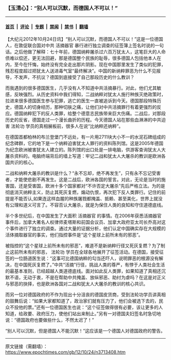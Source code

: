 ### 【玉清心】：“别人可以沉默，而德国人不可以！”

---

#### [首页](../../../..?n3713408) &nbsp;|&nbsp; [评论](../../../../../epoch-comment?n3713408) &nbsp;|&nbsp; [专题](../../../../../epoch-special?n3713408) &nbsp;|&nbsp; [禁闻](../../../../../epoch-news?n3713408) &nbsp;|&nbsp; [禁书](../../../../../books?n3713408) &nbsp;|&nbsp; [翻墙](https://github.com/gfw-breaker/nogfw/blob/master/README.md?n3713408)


<div class="post_content" id="artbody" itemprop="articleBody">
 <!-- article content begin -->
 <p>
  【大纪元2012年10月24日讯】“别人可以沉默，而德国人不可以！”这是一位德国人，在敦促联合国对中共
  <ok href="https://www.epochtimes.com/gb/tag/%E6%B4%BB%E6%91%98%E5%99%A8%E5%AE%98.html">
   活摘器官
  </ok>
  暴行进行独立调查的征签簿上签名时说的一句话。之后他做了解释：七十年前，德国纳粹屠杀过六百万犹太人，这笔巨大的人命债难以偿还，更无法回避，那是德国整个民族的耻辱，很多德国人包括他本人在内，至今在忏悔，始终没有完全走出那片阴影。现在中国那里发生了类似的犯罪，残忍程度超过把犹太人送进毒气室“最终解决”。中国的新纳粹罪恶为什么不见报导，不发声，不抗议？德国到底接受了自己那段历史的什么教训？
 </p>
 <p>
  而我遇到的很多德国医生，几乎没有人不知道中共活摘暴行。对此，他们尤其敏感，反映强烈。从历史资料中我们得知，二战纳粹对犹太人施行种族灭绝政策时，拉进来很多德国医生参与犯罪，逃亡的医生一直被追诉到今天。德国那段特殊历史，德国人的切身经历，那种切肤之痛，让他们对中共活摘罪行有着更强烈的反应。德国纳粹犯下的反人类罪，给整个德意志民族带来巨大伤痛。二战后，对那段历史的反省，德国走过一个漫长曲折的历程。今天德国人站在那些血淋淋的中共迫害
  <ok href="https://www.epochtimes.com/gb/tag/%E6%B3%95%E8%BD%AE%E5%8A%9F.html">
   法轮功
  </ok>
  学员的真相展板前，很多人在说“比纳粹还纳粹”。
 </p>
 <p>
  在德国首都柏林的布兰登堡门不远处，有一片用2711块大小不一的水泥石碑组成的纪念碑群，它的地下是一个纳粹迫害犹太人罪行的资料陈列馆。这是2005年德国为纪念欧洲被害犹太人建立的。陈列馆的出口处是一排电脑，供游客查询犹太人大屠杀资料的。电脑终端背后的墙上写道：牢记二战和犹太人大屠杀的教训是欧洲各国共识的核心。
 </p>
 <p>
  二战和纳粹大屠杀的教训是什么？“永不忘却，绝不再发生”，只有永不忘记受害者，才能使悲剧不再发生。这是二战后，欧洲各国的誓言。对此，无论是当时的施害国，还是受害国，欧洲十多个国家都对“不许否定大屠杀”先后严格立法。为的是彻底消灭纳粹主义，防止其死灰复燃，煽动仇恨，再次犯下反人类罪行。记住的前提是不能否认,如果连这样血腥的种族屠戮都掩盖、抵赖、甚至美化，世界上就没有公理和道义可言了。不容否认大屠杀，就是为保住人类的良知和守住道德底线。
 </p>
 <p>
  半个多世纪后，在中国发生了大面积
  <ok href="https://www.epochtimes.com/gb/tag/%E6%B4%BB%E6%91%98%E5%99%A8%E5%AE%98.html">
   活摘器官
  </ok>
  的事情。在2006年获悉活摘器官事件后，加拿大著名人权律师麦塔斯和前国会议员、加拿大政府亚太司长乔高对这个事件进行了独立的调查。通过大量的证据分析，他们认定中国确实存在大规模的活体摘取器官的事实，他们指控事件是“这个星球上前所未有的邪恶”。
 </p>
 <p>
  被指控的“这个星球上前所未有的邪恶”，难道不是新纳粹行径又死灰复燃？为了制止这前所未有的邪恶，
  <ok href="https://www.epochtimes.com/gb/tag/%E6%B3%95%E8%BD%AE%E5%8A%9F.html">
   法轮功
  </ok>
  学员在全球各地展开了征签活动。在德国，接受征签的一位肠道医生说：“这事可比德国纳粹的勾当还吓人，说明罪恶的根源没有解决，在中国死灰复燃了。”中共“活摘”行径，挑战人类的尊严，有悖于人类社会生活的最基本准则，已经超越人类道德底线。面对如此反人类罪，如果知道了真相还沉默不语，无动于衷，不是在帮助中共掩盖、放纵邪恶、助纣为虐吗？在这是对正义与邪恶的抉择，也是欧洲各国对二战和犹太人大屠杀的教训的核心共识。
 </p>
 <p>
  而另一位对德国政府的不作为现出十分沮丧的德国皮货商，受到法轮功学员讲真相的鼓舞后说：“如果大家都知道了，政治家们就有压力了，他们会被选下去的，民众不投他的票。”还有一位德国医生也说：“这个征签做得很有必要，该让更多的人知道，给政要、政府压力，使他们站出来制止。”另有一对德国夫妇签名时急切地说：“德国政府也要做些什么，不然太迟了！”
 </p>
 <p>
  “别人可以沉默，但是德国人不能沉默！”这应该是一个德国人对德国政府的警告。
 </p>
 <p>
  <!-- article content end -->
  <div id="below_article_ad">
  </div>
 </p>
</div>


---

原文链接（需翻墙）：https://www.epochtimes.com/gb/12/10/24/n3713408.htm